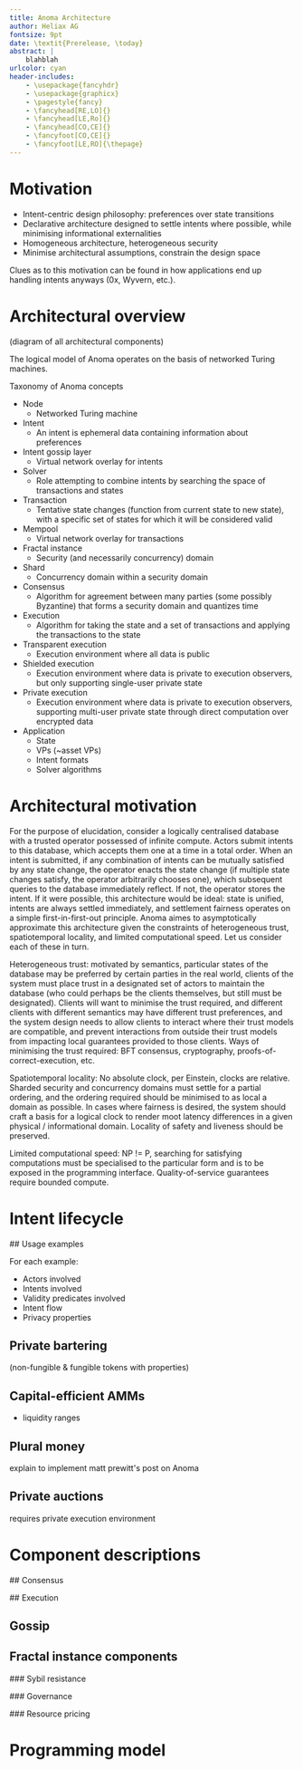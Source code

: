 ```yaml
---
title: Anoma Architecture
author: Heliax AG
fontsize: 9pt
date: \textit{Prerelease, \today}
abstract: |
	blahblah
urlcolor: cyan
header-includes:
    - \usepackage{fancyhdr}
    - \usepackage{graphicx}
    - \pagestyle{fancy}
    - \fancyhead[RE,LO]{}
    - \fancyhead[LE,Ro]{}
    - \fancyhead[CO,CE]{}
    - \fancyfoot[CO,CE]{}
    - \fancyfoot[LE,RO]{\thepage}
---
```


# Motivation
- Intent-centric design philosophy: preferences over state transitions
- Declarative architecture designed to settle intents where possible, while minimising informational externalities
- Homogeneous architecture, heterogeneous security
- Minimise architectural assumptions, constrain the design space

Clues as to this motivation can be found in how applications end up handling intents anyways (0x, Wyvern, etc.).

# Architectural overview
(diagram of all architectural components)

The logical model of Anoma operates on the basis of networked Turing machines.

Taxonomy of Anoma concepts
- Node
	- Networked Turing machine
- Intent
	- An intent is ephemeral data containing information about preferences
- Intent gossip layer
	- Virtual network overlay for intents
- Solver
	- Role attempting to combine intents by searching the space of transactions and states
- Transaction
	- Tentative state changes (function from current state to new state), with a specific set of states for which it will be considered valid
- Mempool
	- Virtual network overlay for transactions
- Fractal instance
	- Security (and necessarily concurrency) domain
- Shard
	- Concurrency domain within a security domain
- Consensus
	- Algorithm for agreement between many parties (some possibly Byzantine) that forms a security domain and quantizes time 
- Execution
	- Algorithm for taking the state and a set of transactions and applying the transactions to the state
- Transparent execution
	- Execution environment where all data is public
- Shielded execution
	- Execution environment where data is private to execution observers, but only supporting single-user private state
- Private execution
	- Execution environment where data is private to execution observers, supporting multi-user private state through direct computation over encrypted data 
- Application
	- State
	- VPs (~asset VPs)
	- Intent formats
	- Solver algorithms

# Architectural motivation

For the purpose of elucidation, consider a logically centralised database with a trusted operator possessed of infinite compute. Actors submit intents to this database, which accepts them one at a time in a total order. When an intent is submitted, if any combination of intents can be mutually satisfied by any state change, the operator enacts the state change (if multiple state changes satisfy, the operator arbitrarily chooses one), which subsequent queries to the database immediately reflect. If not, the operator stores the intent. If it were possible, this architecture would be ideal: state is unified, intents are always settled immediately, and settlement fairness operates on a simple first-in-first-out principle. Anoma aimes to asymptotically approximate this architecture given the constraints of heterogeneous trust, spatiotemporal locality, and limited computational speed. Let us consider each of these in turn.

Heterogeneous trust: motivated by semantics, particular states of the database may be preferred by certain parties in the real world, clients of the system must place trust in a designated set of actors to maintain the database (who could perhaps be the clients themselves, but still must be designated). Clients will want to minimise the trust required, and different clients with different semantics may have different trust preferences, and the system design needs to allow clients to interact where their trust models are compatible, and prevent interactions from outside their trust models from impacting local guarantees provided to those clients. Ways of minimising the trust required: BFT consensus, cryptography, proofs-of-correct-execution, etc.

Spatiotemporal locality: No absolute clock, per Einstein, clocks are relative. Sharded security and concurrency domains must settle for a partial ordering, and the ordering required should be minimised to as local a domain as possible. In cases where fairness is desired, the system should craft a basis for a logical clock to render moot latency differences in a given physical / informational domain. Locality of safety and liveness should be preserved.

Limited computational speed: NP != P, searching for satisfying computations must be specialised to the particular form and is to be exposed in the programming interface. Quality-of-service guarantees require bounded compute. 


# Intent lifecycle

## Usage examples

For each example:
- Actors involved
- Intents involved
- Validity predicates involved
- Intent flow
- Privacy properties

## Private bartering

(non-fungible & fungible tokens with properties)

## Capital-efficient AMMs

- liquidity ranges

## Plural money

explain to implement matt prewitt's post on Anoma

## Private auctions

requires private execution environment

# Component descriptions

## Consensus

## Execution

## Gossip

## Fractal instance components

### Sybil resistance

### Governance

### Resource pricing

# Programming model





